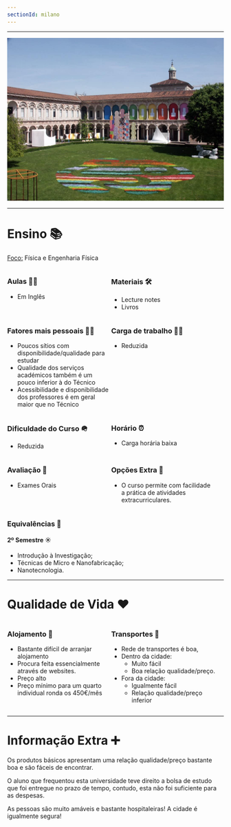 ```yaml
---
sectionId: milano
---
```


---

<img src="images/milano.jpg" alt="Milano" class="rounded-image">

---

# Ensino 📚

<u>Foco:</u> Física e Engenharia Física

<div style="display: flex;">
    <div style="flex-basis: 48%;">
        <h3>Aulas 👩‍🏫</h3>
        <ul>
            <li>Em Inglês</li>
        </ul>
    </div>
    <div style="flex-basis: 48%;">
        <h3>Materiais 🛠️</h3>
        <ul>
            <li>Lecture notes</li>
            <li>Livros</li>
        </ul>
    </div>
</div>

<div style="display: flex;">
    <div style="flex-basis: 48%;">
        <h3>Fatores mais pessoais 🙍‍♂️</h3>
        <ul>
            <li>Poucos sítios com disponibilidade/qualidade para estudar</li>
            <li>Qualidade dos serviços académicos também é um pouco inferior à do Técnico</li>
            <li>Acessibilidade e disponibilidade dos professores é em geral maior que no Técnico</li>
        </ul>
    </div>
    <div style="flex-basis: 48%;">
        <h3>Carga de trabalho 😮‍💨</h3>
        <ul>
            <li>Reduzida</li>
        </ul>
    </div>
</div>

<div style="display: flex;">
    <div style="flex-basis: 48%;">
        <h3>Dificuldade do Curso 🪖</h3>
        <ul>
            <li>Reduzida</li>
        </ul>
    </div>
    <div style="flex-basis: 48%;">
        <h3>Horário ⏰</h3>
        <ul>
            <li>Carga horária baixa</li>
        </ul>
    </div>
</div>

<div style="display: flex;">
    <div style="flex-basis: 48%;">
        <h3>Avaliação 📝</h3>
        <ul>
            <li>Exames Orais</li>
        </ul>
    </div>
    <div style="flex-basis: 48%;">
        <h3>Opções Extra 🏅</h3>
        <ul>
            <li>O curso permite com facilidade a prática de atividades extracurriculares.</li>
        </ul>
    </div>
</div>

### Equivalências 📜

#### 2º Semestre ☀️

-   Introdução à Investigação;
-   Técnicas de Micro e Nanofabricação;
-   Nanotecnologia.

---

# Qualidade de Vida ❤️

<div style="display: flex;">
    <div style="flex-basis: 48%;">
        <h3>Alojamento 🏡</h3>
        <ul>
            <li>Bastante difícil de arranjar alojamento</li>
            <li>Procura feita essencialmente através de websites.</li>
            <li>Preço alto</li>
            <li>Preço mínimo para um quarto individual ronda os 450€/mês</li>
        </ul>
    </div>
    <div style="flex-basis: 48%;">
        <h3>Transportes 🚌</h3>
        <ul>
            <li>Rede de transportes é boa,</li>
            <li>Dentro da cidade:
                <ul>
                    <li>Muito fácil</li>
                    <li>Boa relação qualidade/preço.</li>
                </ul>
            </li>
            <li>Fora da cidade:
                <ul>
                    <li>Igualmente fácil</li>
                    <li>Relação qualidade/preço inferior</li>
                </ul>
            </li>
        </ul>
    </div>
</div>

---

# Informação Extra ➕

Os produtos básicos apresentam uma relação qualidade/preço bastante boa e são fáceis de encontrar.

O aluno que frequentou esta universidade teve direito a bolsa de estudo que foi entregue no prazo de tempo, contudo, esta não foi suficiente para as despesas.

As pessoas são muito amáveis e bastante hospitaleiras! A cidade é igualmente segura!
